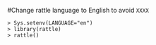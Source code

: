#Change rattle language to English to avoid `XXXX`

~~~
> Sys.setenv(LANGUAGE="en")
> library(rattle)
> rattle()
~~~
